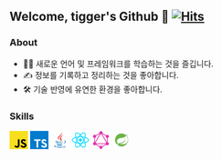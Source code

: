 ## Welcome, tigger's Github 🐯 [![Hits](https://hits.seeyoufarm.com/api/count/incr/badge.svg?url=https%3A%2F%2Fgithub.com%2Ffronttigger&count_bg=%2379C83D&title_bg=%23555555&icon=&icon_color=%23E7E7E7&title=hits&edge_flat=false)](https://hits.seeyoufarm.com)

### About

- 🧑‍💻 새로운 언어 및 프레임워크를 학습하는 것을 즐깁니다.
- ✍️ 정보를 기록하고 정리하는 것을 좋아합니다.
- 🛠 기술 반영에 유연한 환경을 좋아합니다.

### Skills

<a href="https://javascript.info/" alt="javascript"><img src="https://github.com/fronttigger/fronttigger/blob/main/images/js.png" alt="js" width="32"/></a>
<a href="https://www.typescriptlang.org/" alt="typescript"><img src="https://github.com/fronttigger/fronttigger/blob/main/images/TS.png" alt="ts" width="32"/></a>
<a href="https://www.java.com/ko/" alt="java"><img src="https://github.com/fronttigger/fronttigger/blob/main/images/Java.png" alt="java" width="32"/></a>
<a href="https://reactjs.org/" alt="React"><img src="https://github.com/fronttigger/fronttigger/blob/main/images/React.png" alt="react" width="32"/></a>
<a href="https://graphql.org/" alt="graphql"><img src="https://github.com/fronttigger/fronttigger/blob/main/images/GraphQL.png" alt="GraphQL" width="32"/></a>
<a href="https://spring.io/projects/spring-boot" alt="springboot"><img src="https://github.com/fronttigger/fronttigger/blob/main/images/Spring-Boot.png" alt="springboot" width="32"/></a>

<!-- [![Top Langs](https://github-readme-stats.vercel.app/api/top-langs/?username=fronttigger)](https://github.com/anuraghazra/github-readme-stats) -->

